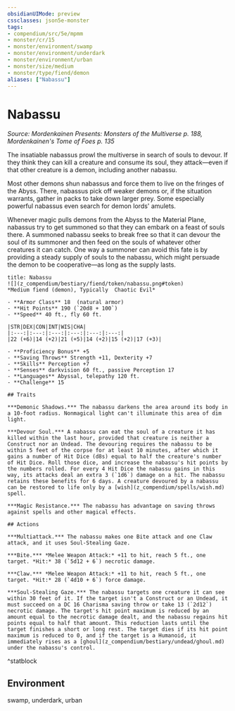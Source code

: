 ```yaml
---
obsidianUIMode: preview
cssclasses: json5e-monster
tags:
- compendium/src/5e/mpmm
- monster/cr/15
- monster/environment/swamp
- monster/environment/underdark
- monster/environment/urban
- monster/size/medium
- monster/type/fiend/demon
aliases: ["Nabassu"]
---
```

# Nabassu
*Source: Mordenkainen Presents: Monsters of the Multiverse p. 188, Mordenkainen's Tome of Foes p. 135*  

The insatiable nabassus prowl the multiverse in search of souls to devour. If they think they can kill a creature and consume its soul, they attack—even if that other creature is a demon, including another nabassu.

Most other demons shun nabassus and force them to live on the fringes of the Abyss. There, nabassus pick off weaker demons or, if the situation warrants, gather in packs to take down larger prey. Some especially powerful nabassus even search for demon lords' amulets.

Whenever magic pulls demons from the Abyss to the Material Plane, nabassus try to get summoned so that they can embark on a feast of souls there. A summoned nabassu seeks to break free so that it can devour the soul of its summoner and then feed on the souls of whatever other creatures it can catch. One way a summoner can avoid this fate is by providing a steady supply of souls to the nabassu, which might persuade the demon to be cooperative—as long as the supply lasts.

```ad-statblock
title: Nabassu
![](z_compendium/bestiary/fiend/token/nabassu.png#token)
*Medium fiend (demon), Typically  Chaotic Evil*

- **Armor Class** 18  (natural armor)
- **Hit Points** 190 (`20d8 + 100`)
- **Speed** 40 ft., fly 60 ft.

|STR|DEX|CON|INT|WIS|CHA|
|:---:|:---:|:---:|:---:|:---:|:---:|
|22 (+6)|14 (+2)|21 (+5)|14 (+2)|15 (+2)|17 (+3)|

- **Proficiency Bonus** +5
- **Saving Throws** Strength +11, Dexterity +7
- **Skills** Perception +7
- **Senses** darkvision 60 ft., passive Perception 17
- **Languages** Abyssal, telepathy 120 ft.
- **Challenge** 15

## Traits

***Demonic Shadows.*** The nabassu darkens the area around its body in a 10-foot radius. Nonmagical light can't illuminate this area of dim light.

***Devour Soul.*** A nabassu can eat the soul of a creature it has killed within the last hour, provided that creature is neither a Construct nor an Undead. The devouring requires the nabassu to be within 5 feet of the corpse for at least 10 minutes, after which it gains a number of Hit Dice (d8s) equal to half the creature's number of Hit Dice. Roll those dice, and increase the nabassu's hit points by the numbers rolled. For every 4 Hit Dice the nabassu gains in this way, its attacks deal an extra 3 (`1d6`) damage on a hit. The nabassu retains these benefits for 6 days. A creature devoured by a nabassu can be restored to life only by a [wish](z_compendium/spells/wish.md) spell.

***Magic Resistance.*** The nabassu has advantage on saving throws against spells and other magical effects.

## Actions

***Multiattack.*** The nabassu makes one Bite attack and one Claw attack, and it uses Soul-Stealing Gaze.

***Bite.*** *Melee Weapon Attack:* +11 to hit, reach 5 ft., one target. *Hit:* 38 (`5d12 + 6`) necrotic damage.

***Claw.*** *Melee Weapon Attack:* +11 to hit, reach 5 ft., one target. *Hit:* 28 (`4d10 + 6`) force damage.

***Soul-Stealing Gaze.*** The nabassu targets one creature it can see within 30 feet of it. If the target isn't a Construct or an Undead, it must succeed on a DC 16 Charisma saving throw or take 13 (`2d12`) necrotic damage. The target's hit point maximum is reduced by an amount equal to the necrotic damage dealt, and the nabassu regains hit points equal to half that amount. This reduction lasts until the target finishes a short or long rest. The target dies if its hit point maximum is reduced to 0, and if the target is a Humanoid, it immediately rises as a [ghoul](z_compendium/bestiary/undead/ghoul.md) under the nabassu's control.
```
^statblock

## Environment

swamp, underdark, urban